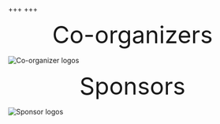 +++
+++

<p style="text-align: center">
<font size="+4"> Co-organizers </font>
</p>

![Co-organizer logos](/img/logo/co-orgs.png "100%")

<p style="text-align: center">
<font size="+4"> Sponsors </font>
</p>

![Sponsor logos](/img/logo/sponsor_logos.jpg "100%")



